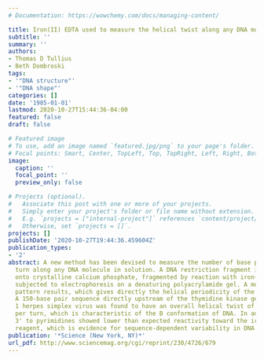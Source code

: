 ```yaml
---
# Documentation: https://wowchemy.com/docs/managing-content/

title: Iron(II) EDTA used to measure the helical twist along any DNA molecule
subtitle: ''
summary: ''
authors:
- Thomas D Tullius
- Beth Dombroski
tags:
- '"DNA structure"'
- '"DNA shape"'
categories: []
date: '1985-01-01'
lastmod: 2020-10-27T15:44:36-04:00
featured: false
draft: false

# Featured image
# To use, add an image named `featured.jpg/png` to your page's folder.
# Focal points: Smart, Center, TopLeft, Top, TopRight, Left, Right, BottomLeft, Bottom, BottomRight.
image:
  caption: ''
  focal_point: ''
  preview_only: false

# Projects (optional).
#   Associate this post with one or more of your projects.
#   Simply enter your project's folder or file name without extension.
#   E.g. `projects = ["internal-project"]` references `content/project/deep-learning/index.md`.
#   Otherwise, set `projects = []`.
projects: []
publishDate: '2020-10-27T19:44:36.459604Z'
publication_types:
- '2'
abstract: A new method has been devised to measure the number of base pairs per helical
  turn along any DNA molecule in solution. A DNA restriction fragment is adsorbed
  onto crystalline calcium phosphate, fragmented by reaction with iron(II) EDTA, and
  subjected to electrophoresis on a denaturing polyacrylamide gel. A modulated cutting
  pattern results, which gives directly the helical periodicity of the DNA molecule.
  A 150-base pair sequence directly upstream of the thymidine kinase gene of the type
  1 herpes simplex virus was found to have an overall helical twist of 10.5 base pairs
  per turn, which is characteristic of the B conformation of DNA. In addition, purines
  3' to pyrimidines showed lower than expected reactivity toward the iron cutting
  reagent, which is evidence for sequence-dependent variability in DNA conformation.
publication: '*Science (New York, NY)*'
url_pdf: http://www.sciencemag.org/cgi/reprint/230/4726/679
---
```


